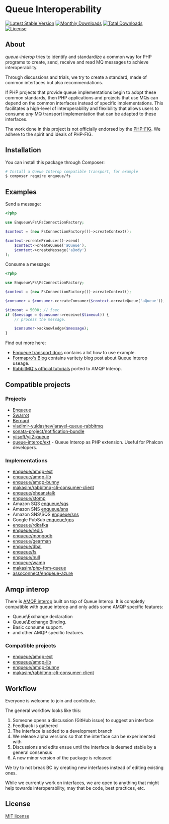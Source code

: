 # Queue Interoperability

[![Latest Stable Version](https://poser.pugx.org/queue-interop/queue-interop/v/stable.png)](https://packagist.org/packages/queue-interop/queue-interop)
[![Monthly Downloads](https://poser.pugx.org/queue-interop/queue-interop/d/monthly)](https://packagist.org/packages/queue-interop/queue-interop)
[![Total Downloads](https://poser.pugx.org/queue-interop/queue-interop/d/total.png)](https://packagist.org/packages/queue-interop/queue-interop)
[![License](https://poser.pugx.org/queue-interop/queue-interop/license)](https://packagist.org/packages/queue-interop/queue-interop)

## About 

*queue-interop* tries to identify and standardize a common way for PHP programs to create, send, receive and read MQ messages to achieve interoperability.

Through discussions and trials, we try to create a standard, made of common interfaces but also recommendations.

If PHP projects that provide queue implementations begin to adopt these common standards, then PHP
applications and projects that use MQs can depend on the common interfaces instead of specific
implementations. This facilitates a high-level of interoperability and flexibility that allows users to consume
*any* MQ transport implementation that can be adapted to these interfaces.

The work done in this project is not officially endorsed by the [PHP-FIG](http://www.php-fig.org/). We adhere to the spirit and ideals of PHP-FIG.

## Installation

You can install this package through Composer:

```bash
# Install a Queue Interop compatible transport, for example 
$ composer require enqueue/fs
```

## Examples

Send a message:

```php
<?php

use Enqueue\Fs\FsConnectionFactory;

$context = (new FsConnectionFactory())->createContext();

$context->createProducer()->send(
    $context->createQueue('aQueue'), 
    $context->createMessage('aBody')
);
```

Consume a message:

```php
<?php

use Enqueue\Fs\FsConnectionFactory;

$context = (new FsConnectionFactory())->createContext();

$consumer = $consumer->createConsumer($context->createQueue('aQueue'));

$timeout = 5000; // 5sec
if ($message = $consumer->receive($timeout)) {
    // process the message.

    $consumer->acknowledge($message);
}
```

Find out more here:

* [Enqueue transport docs](https://github.com/php-enqueue/enqueue-dev/tree/master/docs/transport) contains a lot how to use example.
* [Formapro's Blog](https://blog.forma-pro.com) contains varitety blog post about Queue Interop useage. 
* [RabbitMQ's official tutorials](https://github.com/rabbitmq/rabbitmq-tutorials/tree/master/php-interop) ported to AMQP Interop.

## Compatible projects

### Projects

* [Enqueue](https://github.com/php-enqueue/enqueue-dev)
* [Swarrot](https://github.com/swarrot/swarrot)
* [Bernard](https://github.com/bernardphp/bernard)
* [vladimir-yuldashev/laravel-queue-rabbitmq](https://packagist.org/packages/vladimir-yuldashev/laravel-queue-rabbitmq)
* [sonata-project/notification-bundle](https://github.com/sonata-project/SonataNotificationBundle)
* [yiisoft/yii2-queue](https://github.com/yiisoft/yii2-queue)
* [queue-interop/ext](https://github.com/queue-interop/ext) - Queue Interop as PHP extension. Useful for Phalcon developers.

### Implementations

* [enqueue/amqp-ext](https://github.com/php-enqueue/enqueue-dev/tree/master/docs/transport/amqp.md)
* [enqueue/amqp-lib](https://github.com/php-enqueue/enqueue-dev/tree/master/docs/transport/amqp_lib.md)
* [enqueue/amqp-bunny](https://github.com/php-enqueue/enqueue-dev/tree/master/docs/transport/amqp_bunny.md)
* [makasim/rabbitmq-cli-consumer-client](https://github.com/makasim/rabbitmq-cli-consumer-client)
* [enqueue/pheanstalk](https://github.com/php-enqueue/enqueue-dev/tree/master/docs/transport/pheanstalk.md)
* [enqueue/stomp](https://github.com/php-enqueue/enqueue-dev/tree/master/docs/transport/stomp.md)
* Amazon SQS [enqueue/sqs](https://github.com/php-enqueue/enqueue-dev/tree/master/docs/transport/sqs.md)
* Amazon SNS [enqueue/sns](https://github.com/php-enqueue/enqueue-dev/tree/master/docs/transport/sns.md)
* Amazon SNS\SQS [enqueue/sns](https://github.com/php-enqueue/enqueue-dev/tree/master/docs/transport/snsqs.md)
* Google PubSub [enqueue/gps](https://github.com/php-enqueue/enqueue-dev/tree/master/docs/transport/gps.md)
* [enqueue/rdkafka](https://github.com/php-enqueue/enqueue-dev/tree/master/docs/transport/kafka.md)
* [enqueue/redis](https://github.com/php-enqueue/enqueue-dev/tree/master/docs/transport/redis.md)
* [enqueue/mongodb](https://github.com/php-enqueue/enqueue-dev/blob/master/docs/transport/mongodb.md)
* [enqueue/gearman](https://github.com/php-enqueue/enqueue-dev/tree/master/docs/transport/gearman.md)
* [enqueue/dbal](https://github.com/php-enqueue/enqueue-dev/tree/master/docs/transport/dbal.md)
* [enqueue/fs](https://github.com/php-enqueue/enqueue-dev/tree/master/docs/transport/filesystem.md)
* [enqueue/null](https://github.com/php-enqueue/enqueue-dev/tree/master/docs/transport/null.md)
* [enqueue/wamp](https://github.com/php-enqueue/enqueue-dev/tree/master/docs/transport/wamp.md)
* [makasim/php-fpm-queue](https://github.com/makasim/php-fpm-queue)
* [assoconnect/enqueue-azure](https://github.com/assoconnect/enqueue-azure)

## Amqp interop

There is [AMQP interop](https://packagist.org/packages/queue-interop/amqp-interop) built on top of Queue Interop. It is completly compatible with queue interop and only adds some AMQP specific features:

* Queue\Exchange declaration
* Queue\Exchange Binding.
* Basic consume support. 
* and other AMQP specific features.

### Compatible projects

* [enqueue/amqp-ext](https://github.com/php-enqueue/enqueue-dev/blob/master/docs/transport/amqp.md)
* [enqueue/amqp-lib](https://github.com/php-enqueue/enqueue-dev/blob/master/docs/transport/amqp_lib.md)
* [enqueue/amqp-bunny](https://github.com/php-enqueue/enqueue-dev/blob/master/docs/transport/amqp_bunny.md)
* [makasim/rabbitmq-cli-consumer-client](https://github.com/makasim/rabbitmq-cli-consumer-client)

## Workflow

Everyone is welcome to join and contribute.

The general workflow looks like this:

1. Someone opens a discussion (GitHub issue) to suggest an interface
1. Feedback is gathered
1. The interface is added to a development branch
1. We release alpha versions so that the interface can be experimented with
1. Discussions and edits ensue until the interface is deemed stable by a general consensus
1. A new minor version of the package is released

We try to not break BC by creating new interfaces instead of editing existing ones.

While we currently work on interfaces, we are open to anything that might help towards interoperability, may that
be code, best practices, etc.

## License 

[MIT license](LICENSE)
